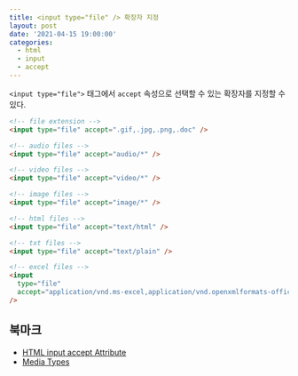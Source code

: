 ```yaml
---
title: <input type="file" /> 확장자 지정
layout: post
date: '2021-04-15 19:00:00'
categories:
  - html
  - input
  - accept
---
```


`<input type="file">` 태그에서 `accept` 속성으로 선택할 수 있는 확장자를 지정할 수 있다.

```html
<!-- file extension -->
<input type="file" accept=".gif,.jpg,.png,.doc" />

<!-- audio files -->
<input type="file" accept="audio/*" />

<!-- video files -->
<input type="file" accept="video/*" />

<!-- image files -->
<input type="file" accept="image/*" />

<!-- html files -->
<input type="file" accept="text/html" />

<!-- txt files -->
<input type="file" accept="text/plain" />

<!-- excel files -->
<input
  type="file"
  accept="application/vnd.ms-excel,application/vnd.openxmlformats-officedocument.spreadsheetml.sheet"
/>
```

## 북마크

- [HTML input accept Attribute](https://www.w3schools.com/tags/att_input_accept.asp)
- [Media Types](http://www.iana.org/assignments/media-types/media-types.xhtml)
